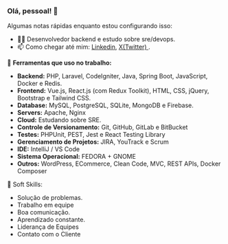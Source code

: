 ### Olá, pessoal! 👋

Algumas notas rápidas enquanto estou configurando isso:

- 👨‍💻 Desenvolvedor backend e estudo sobre sre/devops.
- 📫 Como chegar até mim: <a href="https://www.linkedin.com/in/guilherme-soares-0842a9183/">Linkedin</a>, <a href="https://x.com/GuilhermeSS009" > X(Twitter) </a>.

🔨 **Ferramentas que uso no trabalho:**
- **Backend:** PHP, Laravel, CodeIgniter, Java, Spring Boot, JavaScript, Docker e Redis.
- **Frontend:** Vue.js, React.js (com Redux Toolkit), HTML, CSS, jQuery, Bootstrap e Tailwind CSS.
- **Database:** MySQL, PostgreSQL, SQLite, MongoDB e Firebase.
- **Servers:** Apache, Nginx
- **Cloud:** Estudando sobre SRE.
- **Controle de Versionamento:** Git, GitHub, GitLab e BitBucket
- **Testes:** PHPUnit, PEST, Jest e React Testing Library
- **Gerenciamento de Projetos:** JIRA, YouTrack e Scrum
- **IDE:** IntelliJ / VS Code
- **Sistema Operacional:** FEDORA + GNOME
- **Outros:** WordPress, ECommerce, Clean Code, MVC, REST APIs, Docker Composer

🤵 Soft Skills:
- Solução de problemas.
- Trabalho em equipe
- Boa comunicação. 
- Aprendizado constante.
- Liderança de Equipes
- Contato com o Cliente
